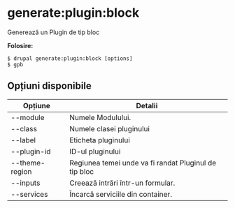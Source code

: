 # generate:plugin:block
Generează un Plugin de tip bloc

**Folosire:**
```
$ drupal generate:plugin:block [options]
$ gpb  
```

## Opțiuni disponibile
Opțiune | Detalii
-------|-------------
--module | Numele Modulului.
--class | Numele clasei pluginului
--label | Eticheta pluginului
--plugin-id | ID-ul pluginului
--theme-region | Regiunea temei unde va fi randat Pluginul de tip bloc
--inputs | Creează intrări într-un formular.
--services | Încarcă serviciile din container.
